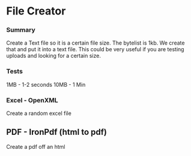 # File Creator

### Summary
Create a Text file so it is a certain file size. The bytelist is 1kb. We create that and put it into a text file.
This could be very useful if you are testing uploads and looking for a certain size. 

### Tests 
1MB - 1-2 seconds
10MB - 1 Min


### Excel - OpenXML
Create a random excel file

## PDF - IronPdf (html to pdf)
Create a pdf off an html
